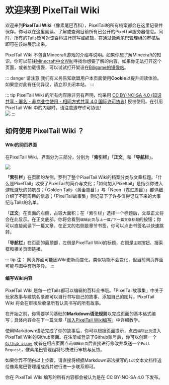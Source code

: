 # 欢迎来到 PixelTail Wiki

欢迎来到**PixelTail Wiki**（像素尾巴百科），PixelTail的所有档案都会在这里记录并保存。你可以在这里阅读、了解或查询目前所有已公开的PixelTail服务器信息。同时，所有的Tails皆可对该百科进行撰写或编辑，在通过像素尾巴管理组的审核后即可在该站展示出来。

PixelTail Wiki 不包含Minecraft游戏的介绍与说明。如果你想了解Minecraft的知识，你可以前往[Minecraft中文Wiki](https://minecraft-zh.gamepedia.com/Minecraft_Wiki)寻找你想要了解的内容。如果你无法打开这个页面，或者加载很慢，可以试试打开架设在[Biligame的镜像站](https://wiki.biligame.com/mc/Minecraft_Wiki)。

::: danger 请注意
我们有义务告知欧盟用户本页面使用**Cookie**以提升阅读体验。如果您对此有任何异议，请立即关闭本站。
:::

::: tip
PixelTail Wiki 的所有内容除非另有声明，均采用 [CC BY-NC-SA 4.0 (知识共享 - 署名 - 非商业性使用 - 相同方式共享 4.0 国际许可协议)](https://creativecommons.org/licenses/by-nc-sa/4.0/) 授权使用。在引用 PixelTail Wiki 中的内容时，请注意遵守许可协议!<br>![](https://minewiki.net/resources/assets/licenses/cc-by-nc-sa.png)
:::



## 如何使用 PixelTail Wiki ？

#### Wiki的网页界面

在PixelTail Wiki，界面分为三部分，分别为「**索引栏**」「**正文**」和「**导航栏**」。

![](https://cn-oss-sd.c.owo.fit/beehive%2F4%2FWiki%E5%AF%BC%E8%A7%88.png)

「**索引栏**」在页面的左侧，罗列了整个PixelTail Wiki的档案分类与文章标题。「什么是PixelTail」收录了PixelTail的简介与文化；「如何加入Pixeltail」是指引你进入游戏游玩的领航员；「Golden Tails（黄金周目）」与「Neon（霓虹周目）」都详细介绍了不同周目的信息；「PixelTail故事集」则记录下了许多值得记载下来的大事纪与Tails的名单。

「**正文**」在页面的右侧，占较大面积；在「索引栏」选择一个标题后，文章正文将会在此显示。在正文底部，你将会看到`编辑此页`与`上一篇/下一篇文章标题`的按钮；你可以直接阅读下一篇文章。在正文的右侧是章节书签，你可以点击书签名以快速跳转。

「**导航栏**」在页面的最顶部，左侧是PixelTail Wiki的标题，右侧是`主题`按钮、搜索框和相关页面链接。

::: tip 注：
网页界面可能因Wiki更新而变化，类似功能不会变化，但当前网页界面可能与图中有所差异。
:::

#### 编写Wiki内容

PixelTail Wiki 是每一位Tails都可以编辑的百科全书哦。「PixelTail故事集」中关于玩家故事与建筑名录都可以自行书写自己的故事、添加自己的图片，PixelTail Wiki 将会在审核后收录所有认真书写的所有故事。

在开始之前，你需要学习基础的**Markdown语法规则**以完成页面的基本格式编写；具体内容会在下一篇文章「[加入PixelTail Wiki编写](/wiki/)」中详细教学。

使用Markdown语法完成了你的故事后，你可以根据页面提示，点击`编辑此页`进入PixelTail Wiki的Github页面。在注册或登录了Github账号后，你可以创建一个[``Github issue``](https://github.com/BillZhucn/PixelTailWiki/issues/new),或者在相应页面点击`编辑此页`后直接进行修改并发送一个`Pull Request`，像素尾巴管理组将尽快进行审核与反馈。

如果你弄不明白以上步骤，请直接将根据Markdown语法撰写的`txt`文本文档传送给像素尾巴管理组成员并进行进一步联系即可。

你在 PixelTail Wiki 编写的所有内容都会被认为是在 CC BY-NC-SA 4.0 下发布。
